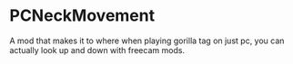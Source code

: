 # PCNeckMovement
A mod that makes it to where when playing gorilla tag on just pc, you can actually look up and down with freecam mods.
